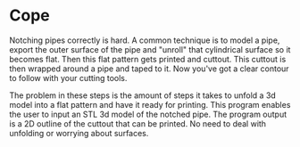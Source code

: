 # Cope

Notching pipes correctly is hard. A common technique is to model a pipe, export the outer surface of the pipe and "unroll" that cylindrical surface so it becomes flat. Then this flat pattern gets printed and cuttout. This cuttout is then wrapped around a pipe and taped to it. Now you've got a clear contour to follow with your cutting tools.

The problem in these steps is the amount of steps it takes to unfold a 3d model into a flat pattern and have it ready for printing.
This program enables the user to input an STL 3d model of the notched pipe. The program output is a 2D outline of the cuttout that can be printed. No need to deal with unfolding or worrying about surfaces.
 

